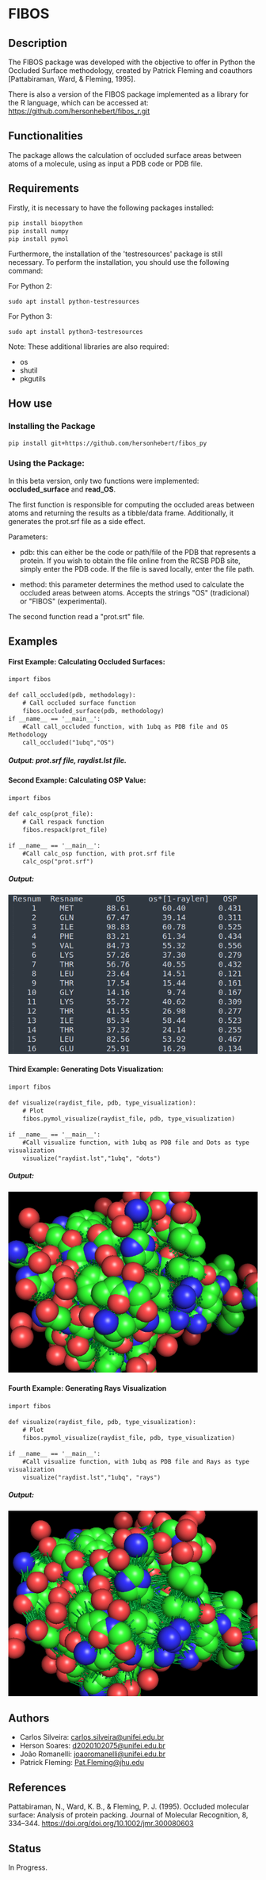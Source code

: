 # FIBOS
## Description
The FIBOS package was developed with the objective to offer in Python the Occluded Surface methodology, created by Patrick Fleming and coauthors [Pattabiraman, Ward, & Fleming, 1995].

There is also a version of the FIBOS package implemented as a library for the R language, which can be accessed at: https://github.com/hersonhebert/fibos_r.git
## Functionalities
The package allows the calculation of occluded surface areas between atoms of a molecule, using as input a PDB code or PDB file.
## Requirements

Firstly, it is necessary to have the following packages installed:

    pip install biopython
    pip install numpy
    pip install pymol

Furthermore, the installation of the 'testresources' package is still necessary. To perform the installation, you should use the following command:

For Python 2:
    
    sudo apt install python-testresources

For Python 3:
    
    sudo apt install python3-testresources

Note: These additional libraries are also required:
 - os
 - shutil
 - pkgutils

## How use
### Installing the Package
    
    pip install git+https://github.com/hersonhebert/fibos_py
    
### Using the Package:
In this beta version, only two functions were implemented: **occluded_surface** and **read_OS**.

The first function is responsible for computing the occluded areas between atoms and returning the results as a tibble/data frame. Additionally, it generates the prot.srf file as a side effect.

Parameters:

  - pdb: this can either be the code or path/file of the PDB that represents a protein. If you wish to obtain the file online from the RCSB PDB site, simply enter the PDB code. If the file is saved locally, enter the file path.

  - method: this parameter determines the method used to calculate the occluded areas between atoms. Accepts the strings "OS" (tradicional) or "FIBOS" (experimental).

The second function read a "prot.srt" file.


## Examples
#### First Example: Calculating Occluded Surfaces:
```
import fibos

def call_occluded(pdb, methodology):
    # Call occluded surface function
    fibos.occluded_surface(pdb, methodology)
if __name__ == '__main__':
    #Call call_occluded function, with 1ubq as PDB file and OS Methodology
    call_occluded("1ubq","OS")
```
##### Output: prot.srf file, raydist.lst file.

#### Second Example: Calculating OSP Value:
```
import fibos

def calc_osp(prot_file):
    # Call respack function
    fibos.respack(prot_file)
    
if __name__ == '__main__':
    #Call calc_osp function, with prot.srf file
    calc_osp("prot.srf")
```
##### Output:

![respack.png](img_2.png)


#### Third Example: Generating Dots Visualization:
```
import fibos

def visualize(raydist_file, pdb, type_visualization):
    # Plot
    fibos.pymol_visualize(raydist_file, pdb, type_visualization)

if __name__ == '__main__':
    #Call visualize function, with 1ubq as PDB file and Dots as type visualization
    visualize("raydist.lst","1ubq", "dots")
```
##### Output: 
![dots.png](img_3.png)

#### Fourth Example: Generating Rays Visualization
```
import fibos

def visualize(raydist_file, pdb, type_visualization):
    # Plot
    fibos.pymol_visualize(raydist_file, pdb, type_visualization)

if __name__ == '__main__':
    #Call visualize function, with 1ubq as PDB file and Rays as type visualization
    visualize("raydist.lst","1ubq", "rays")
```

##### Output:
![rays.png](img_1.png)
## Authors

- Carlos Silveira:  carlos.silveira@unifei.edu.br
- Herson Soares: d2020102075@unifei.edu.br
- João Romanelli: joaoromanelli@unifei.edu.br
- Patrick Fleming: Pat.Fleming@jhu.edu

## References

Pattabiraman, N., Ward, K. B., & Fleming, P. J. (1995). Occluded molecular surface: Analysis of protein packing. Journal of Molecular Recognition, 8, 334–344. https://doi.org/doi.org/10.1002/jmr.300080603

## Status
In Progress.
